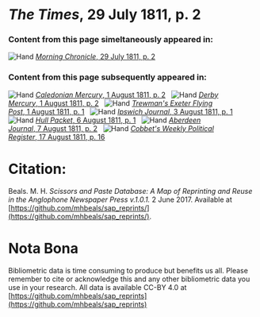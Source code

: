 # *The Times*, 29 July 1811, p. 2  
  
### Content from this page simeltaneously appeared in:  
![Hand](http://scissorsandpaste.net/wp-content/uploads/2017/06/smallhandpointer.png) [*Morning Chronicle*, 29 July 1811, p. 2](https://mhbeals.github.io/sap_html/Morning-Chronicle/Morning-Chronicle-29-July-1811-p-2)  
  
### Content from this page subsequently appeared in:  
![Hand](http://scissorsandpaste.net/wp-content/uploads/2017/06/smallhandpointer.png) [*Caledonian Mercury*, 1 August 1811, p. 2](https://mhbeals.github.io/sap_html/Caledonian-Mercury/Caledonian-Mercury-1-August-1811-p-2)  
![Hand](http://scissorsandpaste.net/wp-content/uploads/2017/06/smallhandpointer.png) [*Derby Mercury*, 1 August 1811, p. 2](https://mhbeals.github.io/sap_html/Derby-Mercury/Derby-Mercury-1-August-1811-p-2)  
![Hand](http://scissorsandpaste.net/wp-content/uploads/2017/06/smallhandpointer.png) [*Trewman's Exeter Flying Post*, 1 August 1811, p. 1](https://mhbeals.github.io/sap_html/Trewman's-Exeter-Flying-Post/Trewman's-Exeter-Flying-Post-1-August-1811-p-1)  
![Hand](http://scissorsandpaste.net/wp-content/uploads/2017/06/smallhandpointer.png) [*Ipswich Journal*, 3 August 1811, p. 1](https://mhbeals.github.io/sap_html/Ipswich-Journal/Ipswich-Journal-3-August-1811-p-1)  
![Hand](http://scissorsandpaste.net/wp-content/uploads/2017/06/smallhandpointer.png) [*Hull Packet*, 6 August 1811, p. 1](https://mhbeals.github.io/sap_html/Hull-Packet/Hull-Packet-6-August-1811-p-1)  
![Hand](http://scissorsandpaste.net/wp-content/uploads/2017/06/smallhandpointer.png) [*Aberdeen Journal*, 7 August 1811, p. 2](https://mhbeals.github.io/sap_html/Aberdeen-Journal/Aberdeen-Journal-7-August-1811-p-2)  
![Hand](http://scissorsandpaste.net/wp-content/uploads/2017/06/smallhandpointer.png) [*Cobbet's Weekly Political Register*, 17 August 1811, p. 16](https://mhbeals.github.io/sap_html/Cobbet's-Weekly-Political-Register/Cobbet's-Weekly-Political-Register-17-August-1811-p-16)  


# Citation: 

Beals. M. H. *Scissors and Paste Database: A Map of Reprinting and Reuse in the Anglophone Newspaper Press v.1.0.1.* 2 June 2017. Available at [https://github.com/mhbeals/sap_reprints/](https://github.com/mhbeals/sap_reprints/). 

# Nota Bona

Bibliometric data is time consuming to produce but benefits us all. Please remember to cite or acknowledge this and any other bibliometric data you use in your research. All data is available CC-BY 4.0 at [https://github.com/mhbeals/sap_reprints](https://github.com/mhbeals/sap_reprints)